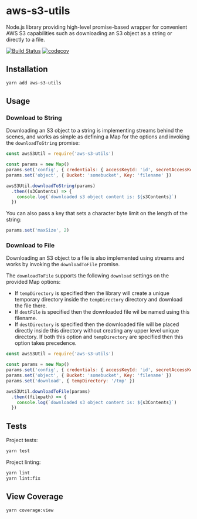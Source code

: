 # aws-s3-utils

Node.js library providing high-level promise-based wrapper for convenient AWS S3 capabilities such as downloading an S3 object as a string or directly to a file. 

[![Build Status](https://travis-ci.org/sidhyatikku/aws-s3-utils.svg?branch=master)](https://travis-ci.org/sidhyatikku/aws-s3-utils) [![codecov](https://codecov.io/gh/sidhyatikku/aws-s3-utils/branch/master/graph/badge.svg)](https://codecov.io/gh/sidhyatikku/aws-s3-utils)

## Installation

```bash
yarn add aws-s3-utils
```

## Usage

### Download to String

Downloading an S3 object to a string is implementing streams behind the scenes, and works as simple as defining a Map for the options and invoking the `downloadToString` promise:

```js
const awsS3Util = require('aws-s3-utils')

const params = new Map()
params.set('config', { credentials: { accessKeyId: 'id', secretAccessKey: 'key' } })
params.set('object', { Bucket: 'somebucket', Key: 'filename' })

awsS3Util.downloadToString(params)
  .then((s3Contents) => {
  	console.log(`downloaded s3 object content is: ${s3Contents}`)
  })
```

You can also pass a key that sets a character byte limit on the length of the string:

```js
params.set('maxSize', 2)
```

### Download to File

Downloading an S3 object to a file is also implemented using streams and works by invoking the `downloadToFile` promise.

The `downloadToFile` supports the following `download` settings on the provided Map options:
* If `tempDirectory` is specified then the library will create a unique temporary directory inside the `tempDirectory` directory and download the file there.
* If `destFile` is specified then the downloaded file wil be named using this filename. 
* If `destDirectory` is specified then the downloaded file will be placed directly inside this directory without creating any upper level unique directory. If both this option and `tempDirectory` are specified then this option takes precedence.

```js
const awsS3Util = require('aws-s3-utils')

const params = new Map()
params.set('config', { credentials: { accessKeyId: 'id', secretAccessKey: 'key' } })
params.set('object', { Bucket: 'somebucket', Key: 'filename' })
params.set('download', { tempDirectory: '/tmp' })

awsS3Util.downloadToFile(params)
  .then((filepath) => {
  	console.log(`downloaded s3 object content is: ${s3Contents}`)
  })
```

## Tests

Project tests:

```bash
yarn test
```

Project linting:

```bash
yarn lint
yarn lint:fix
```

## View Coverage

```bash
yarn coverage:view
```

